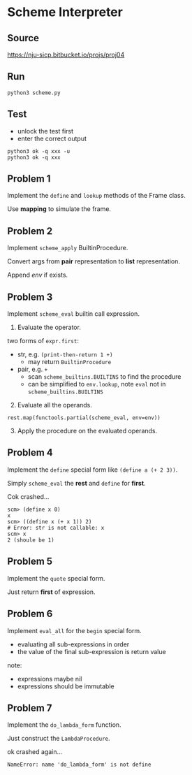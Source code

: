 # Scheme Interpreter

## Source

https://nju-sicp.bitbucket.io/projs/proj04

## Run

```commandline
python3 scheme.py
```

## Test

- unlock the test first
- enter the correct output

```commandline
python3 ok -q xxx -u
python3 ok -q xxx
```

## Problem 1

Implement the `define` and `lookup` methods of the Frame class.

Use **mapping** to simulate the frame.

## Problem 2

Implement `scheme_apply` BuiltinProcedure.

Convert args from **pair** representation to **list** representation.

Append *env* if exists.

## Problem 3

Implement `scheme_eval` builtin call expression.

1. Evaluate the operator.

two forms of `expr.first`:

- str, e.g. `(print-then-return 1 +)`
  - may return `BuiltinProcedure`
- pair, e.g. `+`
  - scan `scheme_builtins.BUILTINS` to find the procedure
  - can be simplified to `env.lookup`, note `eval` not in `scheme_builtins.BUILTINS`

2. Evaluate all the operands.

`rest.map(functools.partial(scheme_eval, env=env))`

3. Apply the procedure on the evaluated operands.

## Problem 4

Implement the `define` special form like `(define a (+ 2 3))`.

Simply `scheme_eval` the **rest** and `define` for **first**.

Cok crashed...

```
scm> (define x 0)
x
scm> ((define x (+ x 1)) 2)
# Error: str is not callable: x
scm> x
2 (shoule be 1)
```

## Problem 5

Implement the `quote` special form.

Just return **first** of expression.

## Problem 6

Implement `eval_all` for the `begin` special form.

- evaluating all sub-expressions in order
- the value of the final sub-expression is return value

note:

- expressions maybe nil
- expressions should be immutable

## Problem 7

Implement the `do_lambda_form` function.

Just construct the `LambdaProcedure`.

ok crashed again...

```
NameError: name 'do_lambda_form' is not define
```